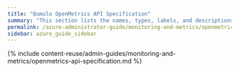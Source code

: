 ```yaml
---
title: "Qumulo OpenMetrics API Specification"
summary: "This section lists the names, types, labels, and descriptions for the metrics that Qumulo Core 5.3.0 (and higher) emits in OpenMetrics API format."
permalink: /azure-administrator-guide/monitoring-and-metrics/openmetrics-api-specification.html
sidebar: azure_guide_sidebar
---
```


{% include content-reuse/admin-guides/monitoring-and-metrics/openmetrics-api-specification.md %}
